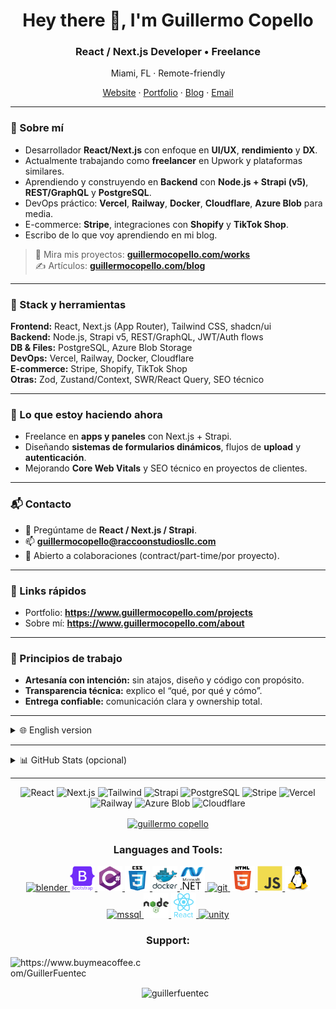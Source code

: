 <h1 align="center">Hey there 👋, I'm Guillermo Copello</h1>
<h3 align="center">React / Next.js Developer • Freelance</h3>
<p align="center">Miami, FL · Remote-friendly</p>

<p align="center">
  <a href="https://www.guillermocopello.com">Website</a> ·
  <a href="https://www.guillermocopello.com/projects">Portfolio</a> ·
  <a href="https://www.guillermocopello.com/blog">Blog</a> ·
  <a href="mailto:guillermocopello@raccoonstudiosllc.com">Email</a>
</p>

---

### 🚀 Sobre mí
- Desarrollador **React/Next.js** con enfoque en **UI/UX**, **rendimiento** y **DX**.
- Actualmente trabajando como **freelancer** en Upwork y plataformas similares.
- Aprendiendo y construyendo en **Backend** con **Node.js + Strapi (v5)**, **REST/GraphQL** y **PostgreSQL**.
- DevOps práctico: **Vercel**, **Railway**, **Docker**, **Cloudflare**, **Azure Blob** para media.
- E-commerce: **Stripe**, integraciones con **Shopify** y **TikTok Shop**.
- Escribo de lo que voy aprendiendo en mi blog.

> 👀 Mira mis proyectos: **[guillermocopello.com/works](https://www.guillermocopello.com/projects)**  
> ✍️ Artículos: **[guillermocopello.com/blog](https://www.guillermocopello.com/blog)**

---

### 🧰 Stack y herramientas
**Frontend:** React, Next.js (App Router), Tailwind CSS, shadcn/ui  
**Backend:** Node.js, Strapi v5, REST/GraphQL, JWT/Auth flows  
**DB & Files:** PostgreSQL, Azure Blob Storage  
**DevOps:** Vercel, Railway, Docker, Cloudflare  
**E-commerce:** Stripe, Shopify, TikTok Shop  
**Otras:** Zod, Zustand/Context, SWR/React Query, SEO técnico

---

### 🔭 Lo que estoy haciendo ahora
- Freelance en **apps y paneles** con Next.js + Strapi.
- Diseñando **sistemas de formularios dinámicos**, flujos de **upload** y **autenticación**.
- Mejorando **Core Web Vitals** y SEO técnico en proyectos de clientes.

---

### 📬 Contacto
- 💬 Pregúntame de **React / Next.js / Strapi**.
- 📫 **guillermocopello@raccoonstudiosllc.com**
- 🤝 Abierto a colaboraciones (contract/part-time/por proyecto).

---

### 📄 Links rápidos
- Portfolio: **https://www.guillermocopello.com/projects**
- Sobre mí: **https://www.guillermocopello.com/about**

---

### 🧱 Principios de trabajo
- **Artesanía con intención:** sin atajos, diseño y código con propósito.
- **Transparencia técnica:** explico el “qué, por qué y cómo”.
- **Entrega confiable:** comunicación clara y ownership total.

---

<details>
<summary>🌐 English version</summary>

**React/Next.js developer** focused on UI/UX, performance, and developer experience.  
Currently freelancing (Upwork & similar). Learning/ building backends with **Node.js + Strapi v5**, **REST/GraphQL**, and **PostgreSQL**. Practical DevOps (Vercel, Railway, Docker, Cloudflare) and media pipelines on **Azure Blob**. E-commerce with **Stripe**, **Shopify**, and **TikTok Shop**.

- Portfolio: **https://www.guillermocopello.com/projects**  
- Blog: **https://www.guillermocopello.com/blog**  
- Email: **guillermocopello@raccoonstudiosllc.com**

**Tech:** React, Next.js (App Router), Tailwind, shadcn/ui, Node, Strapi v5, PostgreSQL, Azure Blob, Vercel, Railway, Docker, Cloudflare, Stripe, Shopify, TikTok Shop.
</details>

---

<details>
<summary>📊 GitHub Stats (opcional)</summary>

<!-- Cambia "guillermocopello" si tu usuario es distinto -->
<img src="https://github-readme-stats.vercel.app/api?username=GuillerFuentec&show_icons=true&theme=transparent" alt="GitHub stats" />
<br/>
<img src="https://github-readme-streak-stats.herokuapp.com/?user=GuillerFuentec&theme=transparent" alt="GitHub streak" />
</details>

---

<p align="center">
  <img src="https://img.shields.io/badge/React-20232A?style=for-the-badge&logo=react&logoColor=61DAFB" alt="React" />
  <img src="https://img.shields.io/badge/Next.js-000000?style=for-the-badge&logo=next.js&logoColor=white" alt="Next.js" />
  <img src="https://img.shields.io/badge/Tailwind-38B2AC?style=for-the-badge&logo=tailwind-css&logoColor=white" alt="Tailwind" />
  <img src="https://img.shields.io/badge/Strapi-2E7EEA?style=for-the-badge&logo=strapi&logoColor=white" alt="Strapi" />
  <img src="https://img.shields.io/badge/PostgreSQL-336791?style=for-the-badge&logo=postgresql&logoColor=white" alt="PostgreSQL" />
  <img src="https://img.shields.io/badge/Stripe-635BFF?style=for-the-badge&logo=stripe&logoColor=white" alt="Stripe" />
  <img src="https://img.shields.io/badge/Vercel-000000?style=for-the-badge&logo=vercel&logoColor=white" alt="Vercel" />
  <img src="https://img.shields.io/badge/Railway-0B0D0E?style=for-the-badge&logo=railway&logoColor=white" alt="Railway" />
  <img src="https://img.shields.io/badge/Azure%20Blob-0078D4?style=for-the-badge&logo=microsoftazure&logoColor=white" alt="Azure Blob" />
  <img src="https://img.shields.io/badge/Cloudflare-F38020?style=for-the-badge&logo=cloudflare&logoColor=white" alt="Cloudflare" />
</p>

<p align="center">
<a href="https://linkedin.com/in/guillermo copello" target="blank"><img align="center" src="https://raw.githubusercontent.com/rahuldkjain/github-profile-readme-generator/master/src/images/icons/Social/linked-in-alt.svg" alt="guillermo copello" height="30" width="40" /></a>
</p>

<h3 align="center">Languages and Tools:</h3>
<p align="center"> <a href="https://www.blender.org/" target="_blank" rel="noreferrer"> <img src="https://download.blender.org/branding/community/blender_community_badge_white.svg" alt="blender" width="40" height="40"/> </a> <a href="https://getbootstrap.com" target="_blank" rel="noreferrer"> <img src="https://raw.githubusercontent.com/devicons/devicon/master/icons/bootstrap/bootstrap-plain-wordmark.svg" alt="bootstrap" width="40" height="40"/> </a> <a href="https://www.w3schools.com/cs/" target="_blank" rel="noreferrer"> <img src="https://raw.githubusercontent.com/devicons/devicon/master/icons/csharp/csharp-original.svg" alt="csharp" width="40" height="40"/> </a> <a href="https://www.w3schools.com/css/" target="_blank" rel="noreferrer"> <img src="https://raw.githubusercontent.com/devicons/devicon/master/icons/css3/css3-original-wordmark.svg" alt="css3" width="40" height="40"/> </a> <a href="https://www.docker.com/" target="_blank" rel="noreferrer"> <img src="https://raw.githubusercontent.com/devicons/devicon/master/icons/docker/docker-original-wordmark.svg" alt="docker" width="40" height="40"/> </a> <a href="https://dotnet.microsoft.com/" target="_blank" rel="noreferrer"> <img src="https://raw.githubusercontent.com/devicons/devicon/master/icons/dot-net/dot-net-original-wordmark.svg" alt="dotnet" width="40" height="40"/> </a> <a href="https://git-scm.com/" target="_blank" rel="noreferrer"> <img src="https://www.vectorlogo.zone/logos/git-scm/git-scm-icon.svg" alt="git" width="40" height="40"/> </a> <a href="https://www.w3.org/html/" target="_blank" rel="noreferrer"> <img src="https://raw.githubusercontent.com/devicons/devicon/master/icons/html5/html5-original-wordmark.svg" alt="html5" width="40" height="40"/> </a> <a href="https://developer.mozilla.org/en-US/docs/Web/JavaScript" target="_blank" rel="noreferrer"> <img src="https://raw.githubusercontent.com/devicons/devicon/master/icons/javascript/javascript-original.svg" alt="javascript" width="40" height="40"/> </a> <a href="https://www.linux.org/" target="_blank" rel="noreferrer"> <img src="https://raw.githubusercontent.com/devicons/devicon/master/icons/linux/linux-original.svg" alt="linux" width="40" height="40"/> </a> <a href="https://www.microsoft.com/en-us/sql-server" target="_blank" rel="noreferrer"> <img src="https://www.svgrepo.com/show/303229/microsoft-sql-server-logo.svg" alt="mssql" width="40" height="40"/> </a> <a href="https://nodejs.org" target="_blank" rel="noreferrer"> <img src="https://raw.githubusercontent.com/devicons/devicon/master/icons/nodejs/nodejs-original-wordmark.svg" alt="nodejs" width="40" height="40"/> </a> <a href="https://reactjs.org/" target="_blank" rel="noreferrer"> <img src="https://raw.githubusercontent.com/devicons/devicon/master/icons/react/react-original-wordmark.svg" alt="react" width="40" height="40"/> </a> <a href="https://unity.com/" target="_blank" rel="noreferrer"> <img src="https://www.vectorlogo.zone/logos/unity3d/unity3d-icon.svg" alt="unity" width="40" height="40"/> </a> </p>

<h3 align="center">Support:</h3>
<p><a href="https://www.buymeacoffee.com/https://www.buymeacoffee.com/GuillerFuentec"> <img align="left" src="https://cdn.buymeacoffee.com/buttons/v2/default-yellow.png" height="50" width="210" alt="https://www.buymeacoffee.com/GuillerFuentec" /></a></p><br><br>

<p><img align="center" src="https://github-readme-stats.vercel.app/api/top-langs?username=guillerfuentec&show_icons=true&locale=en&layout=compact" alt="guillerfuentec" /></p>

